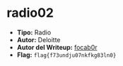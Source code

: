 # radio02 #

- **Tipo:** Radio
- **Autor:** Deloitte
- **Autor del Writeup:** [focab0r](https://github.com/focab0r)
- **Flag:** `flag{f73undju07nkfkg83ln0}`

